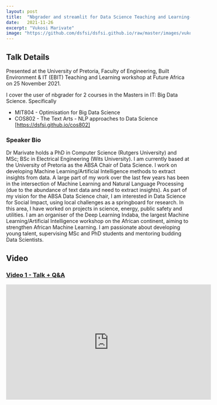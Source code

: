 ```yaml
---
layout: post
title:  "Nbgrader and streamlit for Data Science Teaching and Learning-EBIT T&L[Workshop]"
date:   2021-11-26
excerpt: "Vukosi Marivate"
image: "https://github.com/dsfsi/dsfsi.github.io/raw/master/images/vukosiWorkshop.png"
---
```


## Talk Details

Presented at the University of Pretoria, Faculty of Engineering, Built Environment & IT (EBIT) Teaching and Learning workshop at Future Africa on 25 November 2021.

I cover the user of nbgrader for 2 courses in the Masters in IT: Big Data Science. Specifically
* MIT804 - Optimisation for Big Data Science
* COS802 - The Text Arts - NLP approaches to Data Science [https://dsfsi.github.io/cos802]
### Speaker Bio
Dr Marivate holds a PhD in Computer Science (Rutgers University) and MSc; BSc in Electrical Engineering (Wits University). I am currently based at the University of Pretoria as the ABSA Chair of Data Science. I work on developing Machine Learning/Artificial Intelligence methods to extract insights from data. A large part of my work over the last few years has been in the intersection of Machine Learning and Natural Language Processing (due to the abundance of text data and need to extract insights). As part of my vision for the ABSA Data Science chair, I am interested in Data Science for Social Impact, using local challenges as a springboard for research. In this area, I have worked on projects in science, energy, public safety and utilities. I am an organiser of the Deep Learning Indaba, the largest Machine Learning/Artificial Intelligence workshop on the African continent, aiming to strengthen African Machine Learning. I am passionate about developing young talent, supervising MSc and PhD students and mentoring budding Data Scientists.
## Video
### [Video 1 - Talk + Q&A](https://youtu.be/zC9dLkH3Ugg)
<iframe width="560" height="315" src="https://www.youtube.com/embed/zC9dLkH3Ugg" title="YouTube video player" frameborder="0" allow="accelerometer; autoplay; clipboard-write; encrypted-media; gyroscope; picture-in-picture" allowfullscreen></iframe>
